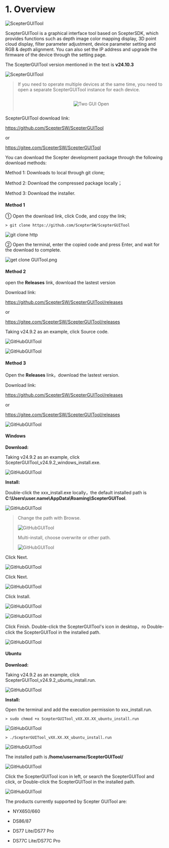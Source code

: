 # 1. Overview

![ScepterGUITool](../../zh-cn/ScepterGUITool/Overview-asserts/01.png)

ScepterGUITool is a graphical interface tool based on ScepterSDK, which provides functions such as depth image color mapping display, 3D point cloud display, filter parameter adjustment, device parameter setting and RGB & depth alignment. You can also set the IP address and upgrade the firmware of the device through the setting page.

The ScepterGUITool version mentioned in the text is **v24.10.3**

![ScepterGUITool](../../zh-cn/ScepterGUITool/Overview-asserts/01-1.png)

> If you need to operate multiple devices at the same time, you need to open a separate ScepterGUITool instance for each device.
>
> <div class="center">
>
> ![Two GUI Open](<../../zh-cn/ScepterGUITool/Overview-asserts/02.png>)
>
> </div>

ScepterGUITool download link:

<https://github.com/ScepterSW/ScepterGUITool>

or

<https://gitee.com/ScepterSW/ScepterGUITool>

You can download the Scepter development package through the following download methods:

Method 1: Downloads to local through git clone;

Method 2: Download the compressed package locally；

Method 3: Download the installer.

<!-- tabs:start -->

#### **Method 1**

① Open the download link, click Code, and copy the link;

```shell
> git clone https://github.com/ScepterSW/ScepterGUITool
```

![git clone http](<../../zh-cn/Quickstart/Quickstart-asserts/10.png>)

② Open the terminal, enter the copied code and press Enter, and wait for the download to complete.

![get clone GUITool.png](<../../zh-cn/Quickstart/Quickstart-asserts/11.png>)

#### **Method 2**

open the **Releases** link, download the lastest version

Download link:

<https://github.com/ScepterSW/ScepterGUITool/releases>

or

<https://gitee.com/ScepterSW/ScepterGUITool/releases>

Taking v24.9.2 as an example, click Source code.

![GitHubGUITool](<../../zh-cn/Quickstart/Quickstart-asserts/12-1.png>)

![GitHubGUITool](<../../zh-cn/Quickstart/Quickstart-asserts/12-1-1.png>)

#### **Method 3**

Open the **Releases** link，download the lastest version.

Download link:

<https://github.com/ScepterSW/ScepterGUITool/releases>

or

<https://gitee.com/ScepterSW/ScepterGUITool/releases>

![GitHubGUITool](<../../zh-cn/Quickstart/Quickstart-asserts/12-1.png>)

<!-- tabs:start -->

#### **Windows**

**Download:** 

Taking v24.9.2 as an example, click ScepterGUITool_v24.9.2_windows_install.exe.

![GitHubGUITool](<../../zh-cn/Quickstart/Quickstart-asserts/12-2.png>)

**Install:** 

Double-click the xxx_install.exe locally，the default installed path is **C:\Users\user.name\AppData\Roaming\ScepterGUITool**.

![GitHubGUITool](<../../zh-cn/Quickstart/Quickstart-asserts/12-2-1.png>)

> Change the path with Browse.
>
> ![GitHubGUITool](<../../zh-cn/Quickstart/Quickstart-asserts/12-2-2.png>)
>
> Multi-install, choose overwrite or other path.
>
> ![GitHubGUITool](<../../zh-cn/Quickstart/Quickstart-asserts/12-2-8.png>)

Click Next.

![GitHubGUITool](<../../zh-cn/Quickstart/Quickstart-asserts/12-2-3.png>)

Click Next.

![GitHubGUITool](<../../zh-cn/Quickstart/Quickstart-asserts/12-2-4.png>)

Click Install.

![GitHubGUITool](<../../zh-cn/Quickstart/Quickstart-asserts/12-2-5.png>)

![GitHubGUITool](<../../zh-cn/Quickstart/Quickstart-asserts/12-2-6.png>)

Click Finish. Double-click the ScepterGUITool's icon in desktop，ro Double-click the ScepterGUITool in the installed path.

![GitHubGUITool](<../../zh-cn/Quickstart/Quickstart-asserts/12-2-7.png>)

#### **Ubuntu**

**Download:** 

Taking v24.9.2 as an example, click ScepterGUITool_v24.9.2_ubuntu_install.run.

![GitHubGUITool](<../../zh-cn/Quickstart/Quickstart-asserts/12-3.png>)

**Install:** 

Open the terminal and add the execution permission to xxx_install.run.

```shell
> sudo chmod +x ScepterGUITool_vXX.XX.XX_ubuntu_install.run
```

![GitHubGUITool](<../../zh-cn/Quickstart/Quickstart-asserts/12-3-1.png>)

```shell
> ./ScepterGUITool_vXX.XX.XX_ubuntu_install.run
```

![GitHubGUITool](<../../zh-cn/Quickstart/Quickstart-asserts/12-3-2.png>)

The installed path is **/home/username/ScepterGUITool/**

![GitHubGUITool](<../../zh-cn/Quickstart/Quickstart-asserts/12-3-3.png>)

Click the ScepterGUITool icon in left, or search the ScepterGUITool and click, or Double-click the ScepterGUITool in the installed path.

![GitHubGUITool](<../../zh-cn/Quickstart/Quickstart-asserts/12-3-4.png>)

<!-- tabs:end -->

<!-- tabs:end -->

The products currently supported by Scepter GUITool are:

- NYX650/660

- DS86/87

- DS77 Lite/DS77 Pro

- DS77C Lite/DS77C Pro

<style>
.center
{
  width: auto;
  display: table;
  margin-left: auto;
  margin-right: auto;
}
</style>
